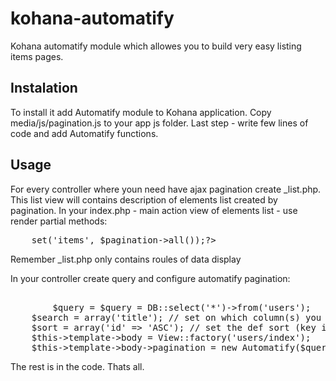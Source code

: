 kohana-automatify
=================

Kohana automatify module which allowes you to build very easy listing items pages.

Instalation
-----------	

To install it add Automatify module to Kohana application. Copy media/js/pagination.js to your app js folder. Last step - write few lines of code and add Automatify functions.

Usage
-----

For every controller where youn need have ajax pagination create _list.php. This list view will contains description of elements list created by pagination.
In your index.php - main action view of elements list - use render partial methods:

<pre>
	<?= View::factory('users/_list')->set('items', $pagination->all());?>
</pre>

Remember _list.php only contains roules of data display

In your controller create query and configure automatify pagination:

<pre>

        $query = $query = DB::select('*')->from('users');
	$search = array('title'); // set on which column(s) you want to search
	$sort = array('id' => 'ASC'); // set the def sort (key is the column, value is the sorting type)
	$this->template->body = View::factory('users/index');
	$this->template->body->pagination = new Automatify($query, $search, $sort);
</pre>

The rest is in the code. Thats all.
